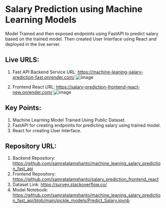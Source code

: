 # Salary Prediction using Machine Learning Models
Model Trained and then exposed endpoints using FastAPI to predict salary based on the trained model. Then created User Interface using React and deployed in the live server.

## Live URLS:
  1. Fast API Backend Service URL: https://machine-leaning-salary-prediction-fast.onrender.com/
![image](https://github.com/user-attachments/assets/a6ade1d3-85ac-45f0-aa66-34a7a106fed5)

  2. Frontend React URL: https://salary-prediction-frontend-react-new.onrender.com/
![image](https://github.com/user-attachments/assets/31aee787-441b-489c-bd91-aa8b417683eb)

## Key Points:
1. Machine Learning Model Trained Using Public Dataset.
2. FastAPI for creating endpoints for predicting salary using trained model.
3. React for creating User Interface.

## Repository URL:
1. Backend Repository: https://github.com/samratalamshanto/machine_leaning_salary_prediction_fast_api
2. Frontend Repository: https://github.com/samratalamshanto/salary_prediction_frontend_react
3. Dataset Link: https://survey.stackoverflow.co/
4. Model Notebook: https://github.com/samratalamshanto/machine_leaning_salary_prediction_fast_api/blob/main/pickle_models/Predict_Salary.ipynb